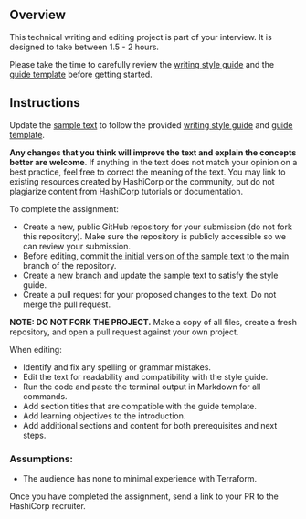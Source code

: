 ## Overview 

This technical writing and editing project is part of your interview. It is designed to take between 1.5 - 2 hours.

Please take the time to carefully review the [writing style guide](styling-guide-snippet.md) and the [guide template](guide-template.md) before getting started.

## Instructions


Update the [sample text](terraform-getting-started.md) to follow the provided [writing style guide](styling-guide-snippet.md) and
[guide template](guide-template.md).

**Any changes that you think will improve the text and explain the concepts better are welcome**. If anything in the text does not match your opinion on a best practice, feel free to correct the meaning of the text. You may link to existing resources created by HashiCorp or the community, but do not plagiarize content from HashiCorp tutorials or documentation. 

To complete the assignment:
- Create a new, public GitHub repository for your submission (do not fork this repository). Make sure the repository is publicly accessible so we can review your submission.
- Before editing, commit [the initial version of the sample text](terraform-getting-started.md) to the main branch of the repository. 
- Create a new branch and update the sample text to satisfy the style guide.
- Create a pull request for your proposed changes to the text. Do not merge the pull request.

**NOTE: DO NOT FORK THE PROJECT.** Make a copy of all files, create a fresh repository, and open a pull request against your own project.

When editing:
- Identify and fix any spelling or grammar mistakes.
- Edit the text for readability and compatibility with the style guide.
- Run the code and paste the terminal output in Markdown for all commands. 
- Add section titles that are compatible with the guide template.
- Add learning objectives to the introduction.
- Add additional sections and content for both prerequisites and next steps. 

### Assumptions: 
- The audience has none to minimal experience with Terraform.

Once you have completed the assignment, send a link to your PR to the HashiCorp recruiter.
